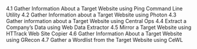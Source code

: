 4.1 Gather Information About a Target Website using Ping Command   Line Utility
4.2 Gather Information about a Target Website using Photon
4.3 Gather information about a Target Website using Central Ops
4.4 Extract a Company’s Data using Web Data Extractor
4.5 Mirror a Target Website using HTTrack Web Site Copier
4.6 Gather Information About a Target Website using GRecon
4.7 Gather a Wordlist from the Target Website using CeWL